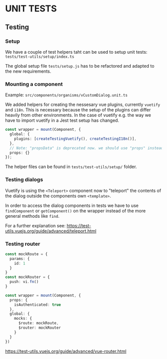 # UNIT TESTS

## Testing

### Setup
We have a couple of test helpers taht can be used to setup unit tests: `tests/test-utils/setup/index.ts`

The global setup file `tests/setup.js` has to be refactored and adapted to the new requirements.
### Mounting a component

Example: `src/components/organisms/vCustomDialog.unit.ts`

We added helpers for creating the nessesary vue plugins, currently `vuetify` and `i18n`. This is necessary because the setup of the plugins can differ heavily from other environments. In the case of vuetify e.g. the way we have to import vuetify in a Jest test setup has changed.

```typescript
const wrapper = mount(Component, {
  global: {
    plugins: [createTestingVuetify(), createTestingI18n()],
  },
  // Note: "propsData" is deprecated now. we should use "props" instead
  props: {}
});
```

The helper files can be found in `tests/test-utils/setup/` folder.

### Testing dialogs

Vuetify is using the `<Teleport>` component now to "teleport" the contents of the dialog outside the components own `<template>`.

In order to access the dialog components in tests we have to use `findComponent` or `getComponent()` on the wrapper instead of the more general methods like `find`.

For a further explanation see:
https://test-utils.vuejs.org/guide/advanced/teleport.html

### Testing router

```typescript
const mockRoute = {
  params: {
    id: 1
  }
}
const mockRouter = {
  push: vi.fn()
}

const wrapper = mount(Component, {
  props: {
    isAuthenticated: true
  },
  global: {
    mocks: {
      $route: mockRoute,
      $router: mockRouter
    }
  }
})
```

https://test-utils.vuejs.org/guide/advanced/vue-router.html
